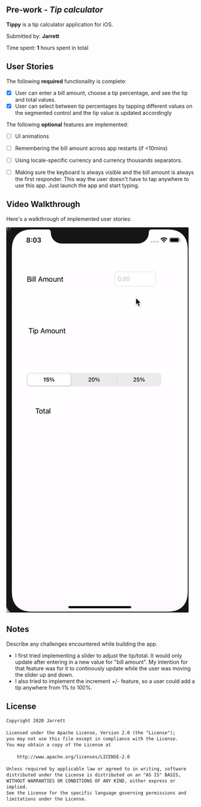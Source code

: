 ## Pre-work - *Tip calculator*

**Tippy** is a tip calculator application for iOS.

Submitted by: **Jarrett**

Time spent: **1** hours spent in total

## User Stories

The following **required** functionality is complete:

* [x] User can enter a bill amount, choose a tip percentage, and see the tip and total values.
* [x] User can select between tip percentages by tapping different values on the segmented control and the tip value is updated accordingly

The following **optional** features are implemented:

* [ ] UI animations
* [ ] Remembering the bill amount across app restarts (if <10mins)
* [ ] Using locale-specific currency and currency thousands separators.
* [ ] Making sure the keyboard is always visible and the bill amount is always the first responder. This way the user doesn't have to tap anywhere to use this app. Just launch the app and start typing.



## Video Walkthrough

Here's a walkthrough of implemented user stories:

![Video walkthrough](ezgif.com-gif-maker.gif) 



## Notes

Describe any challenges encountered while building the app.

* I first tried implementing a slider to adjust the tip/total. It would only update after entering in a new value for "bill amount". My intention for that feature was for it to continously update while the user was moving the slider up and down.
* I also tried to implement the increment +/- feature, so a user could add a tip anywhere from 1% to 100%. 

## License

    Copyright 2020 Jarrett

    Licensed under the Apache License, Version 2.0 (the "License");
    you may not use this file except in compliance with the License.
    You may obtain a copy of the License at

        http://www.apache.org/licenses/LICENSE-2.0

    Unless required by applicable law or agreed to in writing, software
    distributed under the License is distributed on an "AS IS" BASIS,
    WITHOUT WARRANTIES OR CONDITIONS OF ANY KIND, either express or implied.
    See the License for the specific language governing permissions and
    limitations under the License.
